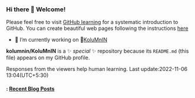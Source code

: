 ### Hi there 👋 Welcome!
Please feel free to visit [GitHub learning](https://github.com/) for a systematic introduction to GitHub.
You can create beautiful web pages following the instructions [here](https://pages.github.com/?(null))
- 🔭 I’m currently working on 🌼[KoluMnIN](https://github.com/KoluMnIN/)

**kolumnin/KoluMnIN** is a ✨ _special_ ✨ repository because its `README.md` (this file) appears on my GitHub profile.
<!--
Here are some ideas to get you started:

- 🔭 I’m currently working on ...
- 🌱 I’m currently learning ...
- 👯 I’m looking to collaborate on ...
- 🤔 I’m looking for help with ...
- 💬 Ask me about ...
- 📫 How to reach me: ...
- 😄 Pronouns: ...
- ⚡ Fun fact: ...
-->
Responses from the viewers help human learning.
Last update:2022-11-06 13:04(UTC+5:30)

#### : [Recent Blog Posts](https://kolumnin.github.io/)
<!-- BLOGPOSTS:START -->
<!-- BLOGPOSTS:END -->
